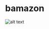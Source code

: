 # bamazon
![alt text](http://Users/selinacore/Desktop/P1/bamazon/bamazonOddities/images/bamazon1.png)
